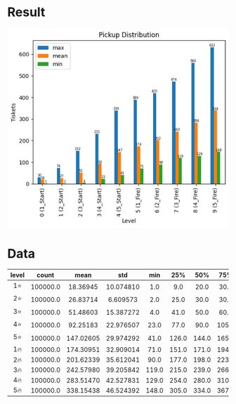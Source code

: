 # Result
![image](https://github.com/frank90086/pickup_hero/blob/main/Pickup.png?raw=true)

# Data
| level |  count   |   mean    |    std    |  min  |  25%  |  50%  |  75%  |  max  |
| :---: | :------: | :-------: | :-------: | :---: | :---: | :---: | :---: | :---: |
|  1⭐️   | 100000.0 | 18.36945  | 10.074810 |  1.0  |  9.0  | 20.0  | 30.0  | 30.0  |
|  2⭐️   | 100000.0 | 26.83714  | 6.609573  |  2.0  | 25.0  | 30.0  | 30.0  | 74.0  |
|  3⭐️   | 100000.0 | 51.48603  | 15.387272 |  4.0  | 41.0  | 50.0  | 60.0  | 152.0 |
|  4⭐️   | 100000.0 | 92.25183  | 22.976507 | 23.0  | 77.0  | 90.0  | 105.0 | 231.0 |
|  5⭐️   | 100000.0 | 147.02605 | 29.974292 | 41.0  | 126.0 | 144.0 | 165.0 | 339.0 |
|  1🔥   | 100000.0 | 174.30951 | 32.909014 | 71.0  | 151.0 | 171.0 | 194.0 | 389.0 |
|  2🔥   | 100000.0 | 201.62339 | 35.612041 | 90.0  | 177.0 | 198.0 | 223.0 | 420.0 |
|  3🔥   | 100000.0 | 242.57980 | 39.205842 | 119.0 | 215.0 | 239.0 | 266.0 | 474.0 |
|  4🔥   | 100000.0 | 283.51470 | 42.527831 | 129.0 | 254.0 | 280.0 | 310.0 | 560.0 |
|  5🔥   | 100000.0 | 338.15438 | 46.524392 | 148.0 | 305.0 | 334.0 | 367.0 | 632.0 |